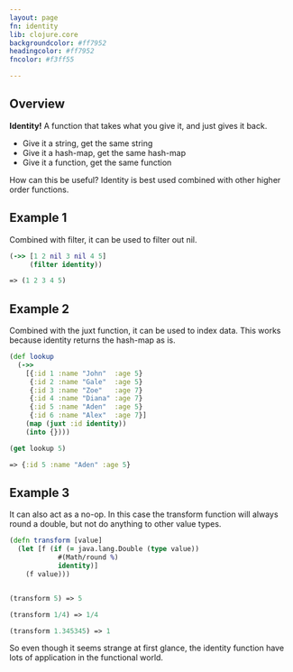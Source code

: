 ```yaml
---
layout: page
fn: identity
lib: clojure.core
backgroundcolor: #ff7952
headingcolor: #ff7952
fncolor: #f3ff55

---
```


## Overview

**Identity!** A function that takes what you give it, and just gives it back.

* Give it a string, get the same string
* Give it a hash-map, get the same hash-map
* Give it a function, get the same function

How can this be useful? Identity is best used combined with other higher order functions.

## Example 1

Combined with filter, it can be used to filter out nil.

```clojure
(->> [1 2 nil 3 nil 4 5]
     (filter identity))

=> (1 2 3 4 5)
```

## Example 2

Combined with the juxt function, it can be used to index data. This works because identity returns the hash-map as is.

```clojure
(def lookup
  (->>
    [{:id 1 :name "John"  :age 5}
     {:id 2 :name "Gale"  :age 5}
     {:id 3 :name "Zoe"   :age 7}
     {:id 4 :name "Diana" :age 7}
     {:id 5 :name "Aden"  :age 5}
     {:id 6 :name "Alex"  :age 7}]
    (map (juxt :id identity))
    (into {})))

(get lookup 5)

=> {:id 5 :name "Aden" :age 5}
```


## Example 3

It can also act as a no-op. In this case the transform function will always round a double, but not do anything to other value types.

```clojure
(defn transform [value]
  (let [f (if (= java.lang.Double (type value))
            #(Math/round %)
            identity)]
    (f value)))


(transform 5) => 5

(transform 1/4) => 1/4

(transform 1.345345) => 1
```

So even though it seems strange at first glance, the identity function have lots of application in the functional world.
